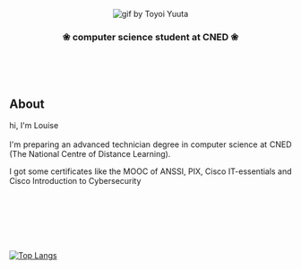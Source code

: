 <p align="center">
    <img alt="gif by Toyoi Yuuta" src="https://i.pinimg.com/originals/a7/53/a1/a753a1d7a63ceebebd970643b59f2cde.gif"/>
</p>

 <h3 align="center">❀  computer science student at CNED  ❀</h3>
 <br><br><br>
 <h2>About</h3>
 
 <div align="justify">
 <p>hi, I'm Louise
 <br><br>  
 I'm preparing an advanced technician degree in computer science at CNED (The National Centre of Distance Learning).</p>

<p>I got some certificates like the MOOC of ANSSI, PIX, Cisco IT-essentials and Cisco Introduction to Cybersecurity </p>
</div>

<br><br><br><br><br><br>
  [![Top Langs](https://github-readme-stats.vercel.app/api/top-langs/?username=uu-0&&layout=compact&theme=cobalt)](https://github.com/uu-0/github-readme-stats)
